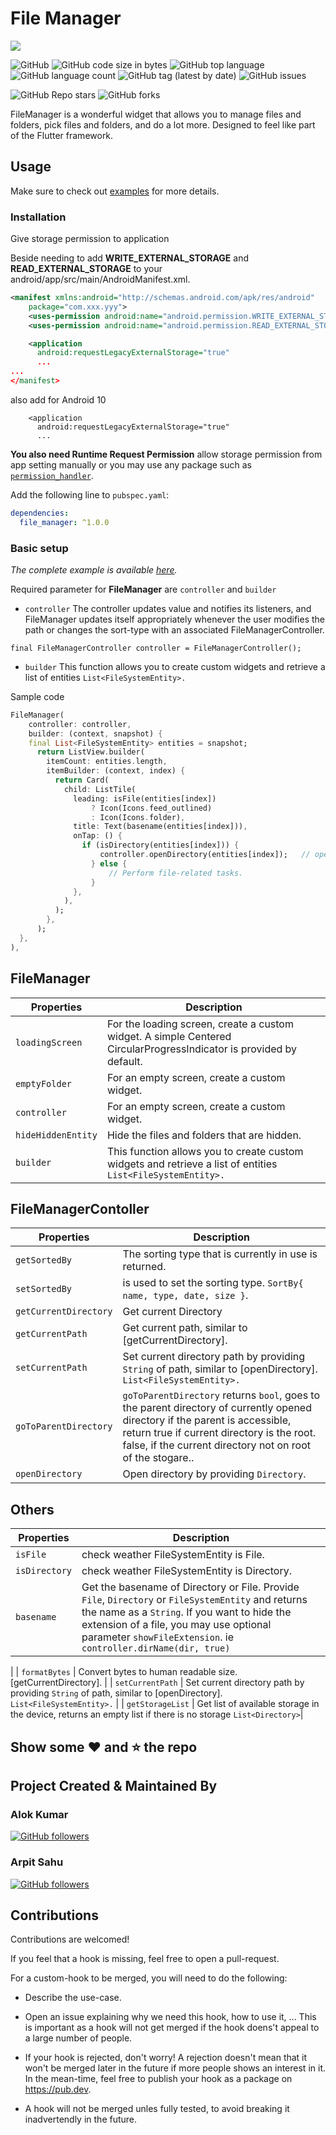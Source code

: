 # File Manager

<img src="https://i.imgur.com/NNaUK60.png"></img>

![GitHub](https://img.shields.io/github/license/DevsOnFlutter/file_manager?style=plastic) ![GitHub code size in bytes](https://img.shields.io/github/languages/code-size/DevsOnFlutter/file_manager?style=plastic) ![GitHub top language](https://img.shields.io/github/languages/top/DevsOnFlutter/file_manager?style=plastic) ![GitHub language count](https://img.shields.io/github/languages/count/DevsOnFlutter/file_manager?style=plastic) ![GitHub tag (latest by date)](https://img.shields.io/github/v/tag/DevsOnFlutter/file_manager?style=plastic) ![GitHub issues](https://img.shields.io/github/issues/DevsOnFlutter/file_manager?style=plastic) 

![GitHub Repo stars](https://img.shields.io/github/stars/DevsOnFlutter/file_manager?style=social) ![GitHub forks](https://img.shields.io/github/forks/DevsOnFlutter/file_manager?style=social)

FileManager is a wonderful widget that allows you to manage files and folders, pick files and folders, and do a lot more.
Designed to feel like part of the Flutter framework.


## Usage

Make sure to check out [examples](https://github.com/DevsOnFlutter/file_manager/blob/main/example/lib/main.dart) for more details.

### Installation

Give storage permission to application

Beside needing to add **WRITE_EXTERNAL_STORAGE** and **READ_EXTERNAL_STORAGE** to your android/app/src/main/AndroidManifest.xml.

```xml
<manifest xmlns:android="http://schemas.android.com/apk/res/android"
    package="com.xxx.yyy">
    <uses-permission android:name="android.permission.WRITE_EXTERNAL_STORAGE"/>
    <uses-permission android:name="android.permission.READ_EXTERNAL_STORAGE"/>

    <application
      android:requestLegacyExternalStorage="true"   
      ...
...
</manifest>
```
also add for Android 10
```
    <application
      android:requestLegacyExternalStorage="true"   
      ...
```

**You also need Runtime Request Permission**
allow storage permission from app setting manually or you may use any package such as [`permission_handler`](https://pub.dev/packages/permission_handler).

Add the following line to `pubspec.yaml`:

```yaml
dependencies:
  file_manager: ^1.0.0
```

### Basic setup

*The complete example is available [here](https://github.com/DevsOnFlutter/file_manager/blob/main/example/lib/main.dart).*

Required parameter for **FileManager** are `controller` and `builder`
* `controller` The controller updates value and notifies its listeners, and FileManager updates itself appropriately whenever the user modifies the path or changes the sort-type with an associated FileManagerController.
```
final FileManagerController controller = FileManagerController();
```
* `builder` This function allows you to create custom widgets and retrieve a list of entities `List<FileSystemEntity>.`



Sample code
```dart
FileManager(
    controller: controller,
    builder: (context, snapshot) {
    final List<FileSystemEntity> entities = snapshot;
      return ListView.builder(
        itemCount: entities.length,
        itemBuilder: (context, index) {
          return Card(
            child: ListTile(
              leading: isFile(entities[index])
                  ? Icon(Icons.feed_outlined)
                  : Icon(Icons.folder),
              title: Text(basename(entities[index])),
              onTap: () {
                if (isDirectory(entities[index])) {
                    controller.openDirectory(entities[index]);   // open directory
                  } else {
                      // Perform file-related tasks.
                  }
              },
            ),
          );
        },
      );
  },
),
```

## FileManager
|  Properties  |   Description   |
|--------------|-----------------|
| `loadingScreen` | For the loading screen, create a custom widget. A simple Centered CircularProgressIndicator is provided by default. |
| `emptyFolder` | For an empty screen, create a custom widget. |
| `controller` | For an empty screen, create a custom widget. |
| `hideHiddenEntity` | Hide the files and folders that are hidden. |
| `builder` | This function allows you to create custom widgets and retrieve a list of entities `List<FileSystemEntity>.` |

## FileManagerContoller
|  Properties  |   Description   |
|--------------|-----------------|
| `getSortedBy` | The sorting type that is currently in use is returned. |
| `setSortedBy` | is used to set the sorting type. `SortBy{ name, type, date, size }`. |
| `getCurrentDirectory` | Get current Directory |
| `getCurrentPath` | Get current path, similar to [getCurrentDirectory]. |
| `setCurrentPath` | Set current directory path by providing `String` of path, similar to [openDirectory]. `List<FileSystemEntity>.` |
| `goToParentDirectory` | `goToParentDirectory` returns `bool`, goes to the parent directory of currently opened directory if the parent is accessible,  return true if current directory is the root. false, if the current directory not on root of the stogare.. |
| `openDirectory` | Open directory by providing `Directory`. |

## Others
|  Properties  |   Description   |
|--------------|-----------------|
| `isFile` | check weather FileSystemEntity is File. |
| `isDirectory` | check weather FileSystemEntity is Directory. |
| `basename` | Get the basename of Directory or File. Provide `File`, `Directory` or `FileSystemEntity` and returns the name as a `String`. If you want to hide the extension of a file, you may use optional parameter `showFileExtension`. ie ```controller.dirName(dir, true)```
|
| `formatBytes` | Convert bytes to human readable size.[getCurrentDirectory]. |
| `setCurrentPath` | Set current directory path by providing `String` of path, similar to [openDirectory]. `List<FileSystemEntity>.` |
| `getStorageList` | Get list of available storage in the device, returns an empty list if there is no storage `List<Directory>`|

## Show some :heart: and :star: the repo

## Project Created & Maintained By

### Alok Kumar

[![GitHub followers](https://img.shields.io/github/followers/4-alok?style=social)](https://github.com/4-alok/)

### Arpit Sahu

[![GitHub followers](https://img.shields.io/github/followers/Arpit-Sahu?style=social)](https://github.com/Arpit-Sahu/)

## Contributions

Contributions are welcomed!

If you feel that a hook is missing, feel free to open a pull-request.

For a custom-hook to be merged, you will need to do the following:

- Describe the use-case.

-  Open an issue explaining why we need this hook, how to use it, ...
  This is important as a hook will not get merged if the hook doens't appeal to
  a large number of people.

-  If your hook is rejected, don't worry! A rejection doesn't mean that it won't
  be merged later in the future if more people shows an interest in it.
  In the mean-time, feel free to publish your hook as a package on https://pub.dev.

-  A hook will not be merged unles fully tested, to avoid breaking it inadvertendly
  in the future.
